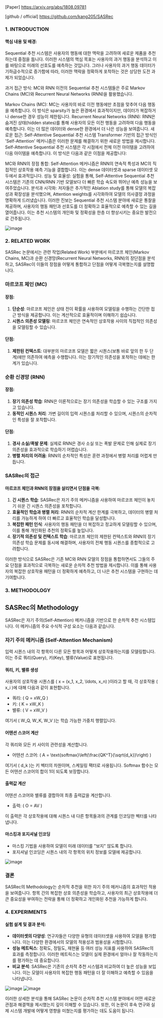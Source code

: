 
[Paper]
https://arxiv.org/abs/1808.09781

[github / official]
https://github.com/kang205/SASRec

### 1. INTRODUCTION

#### 핵심 내용 및 배경:
Sequential 추천 시스템은 사용자의 행동에 대한 맥락을 고려하여 새로운 제품을 추천하는데 중점을 둡니다. 이러한 시스템의 핵심 목표는 사용자의 과거 행동을 분석하고 이를 바탕으로 미래의 선호도를 예측하는 것입니다. 그러나 사용자의 과거 행동 데이터가 기하급수적으로 증가함에 따라, 이러한 맥락을 정확하게 포착하는 것은 상당한 도전 과제가 되었습니다.

과거 접근 방식: MC와 RNN
이전의 Sequential 추천 시스템들은 주로 Markov Chains (MC)와 Recurrent Neural Networks (RNN)을 활용했습니다.

Markov Chains (MC): MC는 사용자의 바로 이전 행동에만 초점을 맞추어 다음 행동을 예측합니다. 이 방식은 sparsity가 높은 환경에서 효과적이지만, 데이터가 복잡하거나 dense한 경우 성능이 제한됩니다.
Recurrent Neural Networks (RNN): RNN은 숨겨진 상태(hidden states)를 통해 사용자의 모든 이전 행동을 고려하여 다음 행동을 예측합니다. 이는 더 많은 데이터와 dense한 환경에서 더 나은 성능을 보여줍니다.
새로운 접근: Self-Attentive Sequential 추천 시스템
Transformer 기반의 접근 방식인 'Self-Attention' 메커니즘은 이러한 문제를 해결하기 위한 새로운 방법을 제시합니다. Self-Attentive Sequential 추천 시스템은 각 시점에서 전체 이전 아이템을 고려하여 다음 아이템을 예측합니다. 이 방식은 다음과 같은 이점을 제공합니다:

MC와 RNN의 장점 통합: Self-Attention 메커니즘은 RNN의 연속적 특성과 MC의 직접적인 상호작용 예측 기능을 결합합니다. 이는 dense 데이터셋과 sparse 데이터셋 모두에서 효과적입니다.
성능 및 효율성: 실험을 통해, Self-Attentive Sequential 추천 시스템은 기존의 CNN/RNN 기반 모델보다 더 빠른 학습 속도와 뛰어난 예측 성능을 보여주었습니다.
분석과 시각화: 저자들은 추가적인 Ablation study를 통해 모델의 복잡성과 확장성을 분석했으며, Attention weights를 시각화하여 모델의 의사결정 과정을 명확하게 드러냈습니다.
이러한 진보는 Sequential 추천 시스템 분야에 새로운 통찰을 제공하며, 사용자의 행동 패턴과 선호도를 더 정확하고 효율적으로 예측할 수 있는 길을 열어줍니다. 이는 추천 시스템의 개인화 및 정확성을 한층 더 향상시키는 중요한 발전으로 간주됩니다.

![image](https://github.com/CVKim/PaperReview/assets/90014998/67a33d5d-b2dd-44f6-b386-435cb3d935c9)


### 2. RELATED WORK
SASRec 논문에서는 관련 작업(Related Work) 부분에서 마르코프 체인(Markov Chains, MC)과 순환 신경망(Recurrent Neural Networks, RNN)의 장단점을 분석하고, SASRec이 이들의 장점을 어떻게 통합하고 단점을 어떻게 극복했는지를 설명합니다.

### 마르코프 체인 (MC)

#### 장점:
1. **단순성**: 마르코프 체인은 상태 전이 확률을 사용하여 모델링을 수행하는 간단한 접근 방식을 제공합니다. 이는 계산적으로 효율적이며 이해하기 쉽습니다.
2. **시퀀스 의존성 모델링**: 마르코프 체인은 연속적인 상호작용 사이의 직접적인 의존성을 모델링할 수 있습니다.

#### 단점:
1. **제한된 컨텍스트**: 대부분의 마르코프 모델은 짧은 시퀀스(보통 바로 앞의 한 두 단계)에만 의존하여 예측을 수행합니다. 이는 장기적인 의존성을 포착하는 데에는 한계가 있습니다.

### 순환 신경망 (RNN)

#### 장점:
1. **장기 의존성 학습**: RNN은 이론적으로는 장기 의존성을 학습할 수 있는 구조를 가지고 있습니다.
2. **동적인 시퀀스 처리**: 가변 길이의 입력 시퀀스를 처리할 수 있으며, 시퀀스의 순차적인 특성을 잘 포착합니다.

#### 단점:
1. **경사 소실/폭발 문제**: 실제로 RNN은 경사 소실 또는 폭발 문제로 인해 실제로 장기 의존성을 효과적으로 학습하기 어렵습니다.
2. **병렬 처리의 어려움**: RNN의 순차적인 특성은 훈련 과정에서 병렬 처리를 어렵게 만듭니다.

### SASRec의 접근

#### 마르코프 체인과 RNN의 장점을 살리면서 단점을 극복:
1. **긴 시퀀스 학습**: SASRec은 자기 주의 메커니즘을 사용하여 마르코프 체인이 놓치기 쉬운 긴 시퀀스 의존성을 포착합니다.
2. **효율적인 학습과 병렬 처리**: RNN의 순차적 계산 한계를 극복하고, 데이터의 병렬 처리를 가능하게 하여 더 빠르고 효율적인 학습을 달성합니다.
3. **복잡한 패턴 인식**: 사용자의 행동 패턴을 더 복잡하고 정교하게 모델링할 수 있으며, 이를 통해 개인화된 추천의 정확도를 높입니다.
4. **장기적 의존성 및 컨텍스트 학습**: 마르코프 체인의 제한된 컨텍스트와 RNN의 장기 의존성 학습 문제를 동시에 해결하며, 사용자의 전체 행동 시퀀스를 종합적으로 고려합니다.

이러한 방식으로 SASRec은 기존 MC와 RNN 모델의 장점을 통합하면서도 그들의 주요 단점을 효과적으로 극복하는 새로운 순차적 추천 방법을 제시합니다. 이를 통해 사용자의 복잡한 상호작용 패턴을 더 정확하게 예측하고, 더 나은 추천 시스템을 구현하는 데 기여합니다.

### 3. METHODOLOGY

## SASRec의 Methodology

SASRec은 자기 주의(Self-Attention) 메커니즘을 기반으로 한 순차적 추천 시스템입니다. 이 메커니즘의 주요 수식적 구성 요소는 다음과 같습니다.

### 자기 주의 메커니즘 (Self-Attention Mechanism)
입력 시퀀스 내의 각 항목이 다른 모든 항목과 어떻게 상호작용하는지를 모델링합니다. 이는 주로 쿼리(Query), 키(Key), 밸류(Value)로 표현됩니다.

#### 쿼리, 키, 밸류 생성
사용자의 상호작용 시퀀스를 \( x = (x_1, x_2, \ldots, x_n) \)이라고 할 때, 각 상호작용 \( x_i \)에 대해 다음과 같이 표현합니다.

- 쿼리: \( Q = xW_Q \)
- 키: \( K = xW_K \)
- 밸류: \( V = xW_V \)

여기서 \( W_Q, W_K, W_V \)는 학습 가능한 가중치 행렬입니다.

#### 어텐션 스코어 계산
각 쿼리와 모든 키 사이의 관련성을 계산합니다.

- 어텐션 스코어: \( A = \text{softmax}\left(\frac{QK^T}{\sqrt{d_k}}\right) \)

여기서 \( d_k \)는 키 벡터의 차원이며, 스케일링 팩터로 사용됩니다. Softmax 함수는 모든 어텐션 스코어의 합이 1이 되도록 보장합니다.

#### 출력값 계산
어텐션 스코어와 밸류를 결합하여 최종 출력값을 계산합니다.

- 출력: \( O = AV \)

이 출력은 각 상호작용에 대해 시퀀스 내 다른 항목들과의 관계를 인코딩한 벡터를 나타냅니다.

#### 마스킹과 포지셔널 인코딩
- 마스킹 기법을 사용하여 모델이 미래 데이터를 "보지" 않도록 합니다.
- 포지셔널 인코딩은 시퀀스 내의 각 항목의 위치 정보를 모델에 제공합니다.

![image](https://github.com/CVKim/PaperReview/assets/90014998/18a59134-c063-48e8-9070-027deee24f0c)


### 결론
SASRec의 Methodology는 순차적 추천을 위한 자기 주의 메커니즘의 효과적인 적용을 보여줍니다. 항목 간의 복잡한 상호 의존성을 학습하고, 사용자의 최근 상호작용에 더 큰 중요성을 부여하는 전략을 통해 더 정확하고 개인화된 추천을 가능하게 합니다.


### 4. EXPERIMENTS

#### 실험 설계 및 결과 분석:
- **데이터셋의 다양성**: 연구자들은 다양한 유형의 데이터셋을 사용하여 모델을 평가합니다. 이는 다양한 환경에서의 모델의 적용성과 범용성을 시험합니다.
- **성능 메트릭스**: 정확도, 정밀도, 재현율 등 여러 성능 지표를 사용하여 SASRec의 효과를 측정합니다. 이러한 메트릭스는 모델이 실제 환경에서 얼마나 잘 작동하는지를 평가하는 데 중요합니다.
- **비교 분석**: SASRec은 기존의 순차적 추천 시스템과 비교하여 더 높은 성능을 보입니다. 이는 모델이 사용자의 복잡한 행동 패턴을 더 잘 이해하고 예측할 수 있음을 나타냅니다.

![image](https://github.com/CVKim/PaperReview/assets/90014998/a2522048-a1ec-4d6b-a33d-d04d2adeade5)
![image](https://github.com/CVKim/PaperReview/assets/90014998/1fb347f2-2bf2-4468-a333-dabfd71d5715)


이러한 상세한 분석을 통해 SASRec 논문이 순차적 추천 시스템 분야에서 어떤 새로운 관점과 해결책을 제시했는지 깊이 이해할 수 있습니다. 또한, 이 논문이 후속 연구와 실제 시스템 개발에 어떻게 영향을 미쳤는지를 평가하는 데도 도움이 됩니다.


